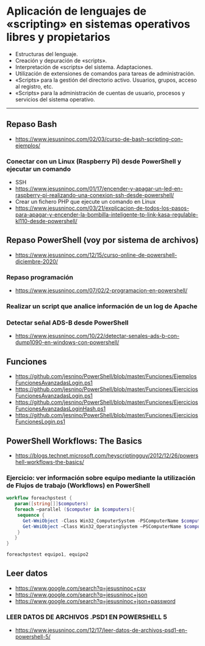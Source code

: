 # Aplicación de lenguajes de «scripting» en sistemas operativos libres y propietarios
- Estructuras del lenguaje.
- Creación y depuración de «scripts».
- Interpretación de «scripts» del sistema. Adaptaciones.
- Utilización de extensiones de comandos para tareas de administración.
- «Scripts» para la gestión del directorio activo. Usuarios, grupos, acceso al registro, etc.
- «Scripts» para la administración de cuentas de usuario, procesos y servicios del sistema operativo. 

------------------------

## Repaso Bash
* https://www.jesusninoc.com/02/03/curso-de-bash-scripting-con-ejemplos/

### Conectar con un Linux (Raspberry Pi) desde PowerShell y ejecutar un comando
* SSH
* https://www.jesusninoc.com/01/17/encender-y-apagar-un-led-en-raspberry-pi-realizando-una-conexion-ssh-desde-powershell/
* Crear un fichero PHP que ejecute un comando en Linux
* https://www.jesusninoc.com/03/21/explicacion-de-todos-los-pasos-para-apagar-y-encender-la-bombilla-inteligente-tp-link-kasa-regulable-kl110-desde-powershell/

## Repaso PowerShell (voy por sistema de archivos)
* https://www.jesusninoc.com/12/15/curso-online-de-powershell-diciembre-2020/
### Repaso programación
* https://www.jesusninoc.com/07/02/2-programacion-en-powershell/

### Realizar un script que analice información de un log de Apache
### Detectar señal ADS-B desde PowerShell
* https://www.jesusninoc.com/10/22/detectar-senales-ads-b-con-dump1090-en-windows-con-powershell/

## Funciones
* https://github.com/jesnino/PowerShell/blob/master/Funciones/EjemplosFuncionesAvanzadasLogin.ps1
* https://github.com/jesnino/PowerShell/blob/master/Funciones/EjerciciosFuncionesAvanzadasLogin.ps1
* https://github.com/jesnino/PowerShell/blob/master/Funciones/EjerciciosFuncionesAvanzadasLoginHash.ps1
* https://github.com/jesnino/PowerShell/blob/master/Funciones/EjerciciosFuncionesLogin.ps1

## PowerShell Workflows: The Basics
* https://blogs.technet.microsoft.com/heyscriptingguy/2012/12/26/powershell-workflows-the-basics/

### Ejercicio: ver información sobre equipo mediante la utilización de Flujos de trabajo (Workflows) en PowerShell

```PowerShell
workflow foreachpstest {
   param([string[]]$computers)
   foreach –parallel ($computer in $computers){
    sequence {
      Get-WmiObject -Class Win32_ComputerSystem -PSComputerName $computer
      Get-WmiObject –Class Win32_OperatingSystem –PSComputerName $computer
    }
   }
}

foreachpstest equipo1, equipo2
```

## Leer datos
* https://www.google.com/search?q=jesusninoc+csv
* https://www.google.com/search?q=jesusninoc+json
* https://www.google.com/search?q=jesusninoc+json+password

### LEER DATOS DE ARCHIVOS .PSD1 EN POWERSHELL 5
* https://www.jesusninoc.com/12/17/leer-datos-de-archivos-psd1-en-powershell-5/
